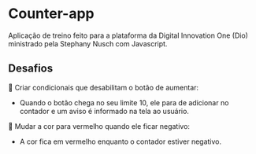 # Counter-app

Aplicação de treino feito para a plataforma da Digital Innovation One (Dio) ministrado pela Stephany Nusch com Javascript.

## Desafios

📝 Criar condicionais que desabilitam o botão de aumentar:

 - Quando o botão chega no seu limite 10, ele para de adicionar no contador e um aviso é informado na tela ao usuário.
 
📝 Mudar a cor para vermelho quando ele ficar negativo:

 - A cor fica em vermelho enquanto o contador estiver negativo.
